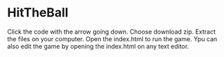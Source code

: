 # HitTheBall

Click the code with the arrow going down.
Choose download zip.
Extract the files on your computer.
Open the index.html to run the game.
Ypu can also edit the game by opening the index.html on any text editor.
